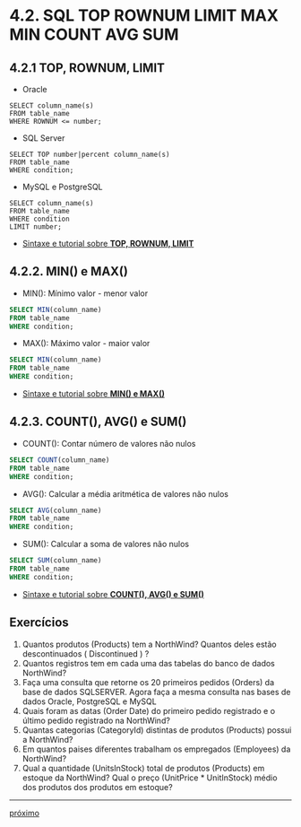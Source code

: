# 4.2. SQL TOP ROWNUM LIMIT MAX MIN COUNT AVG SUM

## 4.2.1 TOP, ROWNUM, LIMIT

* Oracle
```sql-oracle
SELECT column_name(s)
FROM table_name
WHERE ROWNUM <= number;
```

* SQL Server
```sql-sqlserver
SELECT TOP number|percent column_name(s)
FROM table_name
WHERE condition;
```

* MySQL e PostgreSQL
```sql-mysql
SELECT column_name(s)
FROM table_name
WHERE condition
LIMIT number;
```

* [Sintaxe e tutorial sobre **TOP, ROWNUM, LIMIT** ](https://www.w3schools.com/sql/sql_top.asp)


## 4.2.2. MIN() e MAX()

* MIN(): Mínimo valor - menor valor
```sql
SELECT MIN(column_name)
FROM table_name
WHERE condition;
```

* MAX(): Máximo valor - maior valor
```sql
SELECT MIN(column_name)
FROM table_name
WHERE condition;
```

* [Sintaxe e tutorial sobre **MIN() e MAX()** ](https://www.w3schools.com/sql/sql_min_max.asp)

## 4.2.3. COUNT(), AVG() e SUM()
* COUNT(): Contar número de valores não nulos
```sql
SELECT COUNT(column_name)
FROM table_name
WHERE condition;
```

* AVG(): Calcular a média aritmética de valores não nulos
```sql
SELECT AVG(column_name)
FROM table_name
WHERE condition;
```

* SUM(): Calcular a soma de valores não nulos
```sql
SELECT SUM(column_name)
FROM table_name
WHERE condition;
```

* [Sintaxe e tutorial sobre **COUNT(), AVG() e SUM()** ](https://www.w3schools.com/sql/sql_count_avg_sum.asp)


## Exercícios

1. Quantos produtos (Products) tem a NorthWind? Quantos deles estão descontinuados ( Discontinued ) ?
2. Quantos registros tem em cada uma das tabelas do banco de dados NorthWind?
3. Faça uma consulta que retorne os 20 primeiros pedidos (Orders) da base de dados SQLSERVER. Agora faça a mesma consulta nas bases de dados Oracle, PostgreSQL e MySQL
4. Quais foram as datas (Order Date) do primeiro pedido registrado e o último pedido registrado na NorthWind?
5. Quantas categorias (CategoryId) distintas de produtos (Products) possui a NorthWind? 
6. Em quantos paises diferentes trabalham os empregados (Employees) da NorthWind?
7. Qual a quantidade (UnitsInStock) total de produtos (Products) em estoque da NorthWind? Qual o preço (UnitPrice * UnitInStock)  médio dos produtos dos produtos em estoque?


***
[próximo](https://github.com/josemarsilva/treina-sql-I/wiki/4.3.-SQL-LIKE-%25WILDCARDS%25-IN-BETWEEN-ALIAS
)
